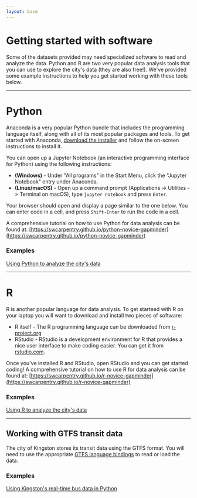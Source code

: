 ```yaml
---
layout: base
---
```


# Getting started with software

Some of the datasets provided may need specialized software to read and analyze the data.
Python and R are two very popular data analysis tools that you can use to explore the city's data
(they are also free!).
We've provided some example instructions to help you get started working with these tools below.

----------------------------------------

# Python 

Anaconda is a very popular Python bundle that includes the programming language itself, 
along with all of its most popular packages and tools.
To get started with Anaconda, [download the installer](https://anaconda.com/download)
and follow the on-screen instructions to install it.

You can open up a Jupyter Notebook 
(an interactive programming interface for Python) using the following instructions:

* **(Windows)** - Under "All programs" in the Start Menu, click the "Jupyter Notebook" entry
  under Anaconda.
* **(Linux/macOS)** - Open up a command prompt (Applications -> Utilities -> Terminal on macOS),
  type `jupyter notebook` and press `Enter`.

Your browser should open and display a page similar to the one below.
You can enter code in a cell, and press `Shift-Enter` to run the code in a cell.

A comprehensive tutorial on how to use Python for data analysis can be found at:
[https://swcarpentry.github.io/python-novice-gapminder](https://swcarpentry.github.io/python-novice-gapminder)

### Examples

[Using Python to analyze the city's data](/examples/example_analysis_python.html)

----------------------------------------

# R

R is another popular language for data analysis. 
To get starteed with R on your laptop you will want to 
download and install two pieces of software:

* R itself - The R programming language can be downloaded from [r-project.org](https://r-project.org)
* RStudio - RStudio is a development environment for R that provides a nice user interface to make coding easier. 
  You can get it from [rstudio.com](https://rstudio.com).

Once you've installed R and RStudio, open RStudio and you can get started coding!
A comprehensive tutorial on how to use R for data analysis can be found at:
[https://swcarpentry.github.io/r-novice-gapminder](https://swcarpentry.github.io/r-novice-gapminder)

### Examples

[Using R to analyze the city's data](/examples/example_analysis_r.nb.html)

----------------------------------------

## Working with GTFS transit data

The city of Kingston stores its transit data using the GTFS format.
You will need to use the appropriate 
[GTFS language bindings](https://github.com/google/gtfs-realtime-bindings) to read or load the data.

### Examples

[Using Kingston's real-time bus data in Python](/examples/gtfs-example.html)


